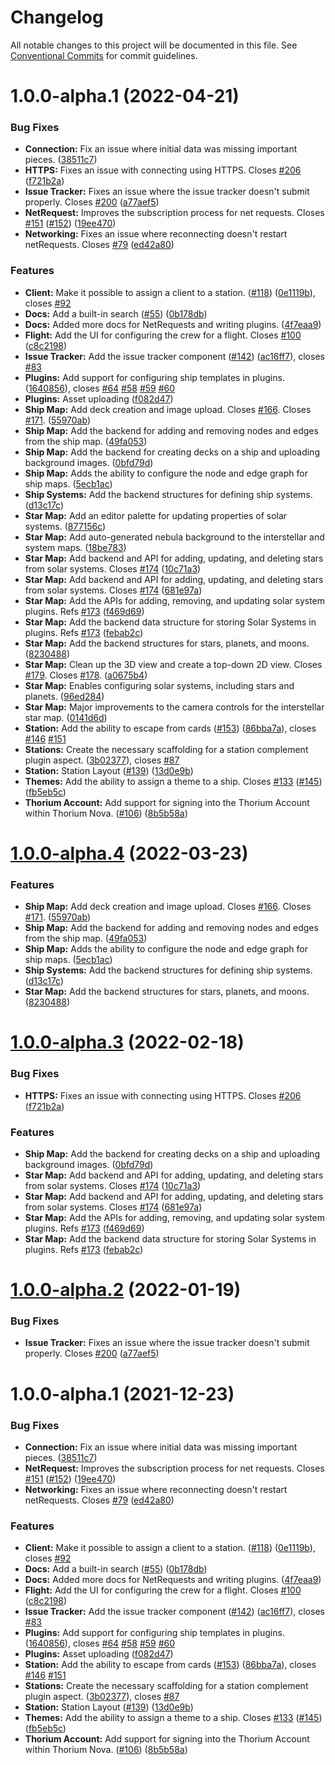 # Changelog

All notable changes to this project will be documented in this file. See
[Conventional Commits](https://conventionalcommits.org) for commit guidelines.

# 1.0.0-alpha.1 (2022-04-21)


### Bug Fixes

* **Connection:** Fix an issue where initial data was missing important pieces. ([38511c7](https://github.com/Thorium-Sim/thorium-nova/commit/38511c7fe72539adab313d1f9484c42c338a9b75))
* **HTTPS:** Fixes an issue with connecting using HTTPS. Closes [#206](https://github.com/Thorium-Sim/thorium-nova/issues/206) ([f721b2a](https://github.com/Thorium-Sim/thorium-nova/commit/f721b2a9e007a52e5dd6533ca78b4d276225ccf9))
* **Issue Tracker:** Fixes an issue where the issue tracker doesn't submit properly. Closes [#200](https://github.com/Thorium-Sim/thorium-nova/issues/200) ([a77aef5](https://github.com/Thorium-Sim/thorium-nova/commit/a77aef5d7ba5be5529cad628d3a2cffbcf75c335))
* **NetRequest:** Improves the subscription process for net requests. Closes [#151](https://github.com/Thorium-Sim/thorium-nova/issues/151) ([#152](https://github.com/Thorium-Sim/thorium-nova/issues/152)) ([19ee470](https://github.com/Thorium-Sim/thorium-nova/commit/19ee470f95eb85abe9c31f152c6144800ae92e9c))
* **Networking:** Fixes an issue where reconnecting doesn't restart netRequests. Closes [#79](https://github.com/Thorium-Sim/thorium-nova/issues/79) ([ed42a80](https://github.com/Thorium-Sim/thorium-nova/commit/ed42a806a2b22783ecb4c615b6708f9f6eb060e6))


### Features

* **Client:** Make it possible to assign a client to a station. ([#118](https://github.com/Thorium-Sim/thorium-nova/issues/118)) ([0e1119b](https://github.com/Thorium-Sim/thorium-nova/commit/0e1119bfa59fab23be60315deda540191405081c)), closes [#92](https://github.com/Thorium-Sim/thorium-nova/issues/92)
* **Docs:** Add a built-in search ([#55](https://github.com/Thorium-Sim/thorium-nova/issues/55)) ([0b178db](https://github.com/Thorium-Sim/thorium-nova/commit/0b178db18de8af0952f6f6d303c80f752f430019))
* **Docs:** Added more docs for NetRequests and writing plugins. ([4f7eaa9](https://github.com/Thorium-Sim/thorium-nova/commit/4f7eaa94bcb4c08d91c61fdc1c564fbea291469d))
* **Flight:** Add the UI for configuring the crew for a flight. Closes [#100](https://github.com/Thorium-Sim/thorium-nova/issues/100) ([c8c2198](https://github.com/Thorium-Sim/thorium-nova/commit/c8c2198a8b123cd6e31d2ff82bacb38496abd7c1))
* **Issue Tracker:** Add the issue tracker component ([#142](https://github.com/Thorium-Sim/thorium-nova/issues/142)) ([ac16ff7](https://github.com/Thorium-Sim/thorium-nova/commit/ac16ff7cec4c585352b217f4500f9ae65993bfeb)), closes [#83](https://github.com/Thorium-Sim/thorium-nova/issues/83)
* **Plugins:** Add support for configuring ship templates in plugins. ([1640856](https://github.com/Thorium-Sim/thorium-nova/commit/16408560cb202e9a746db390aafc9f41df0daf5b)), closes [#64](https://github.com/Thorium-Sim/thorium-nova/issues/64) [#58](https://github.com/Thorium-Sim/thorium-nova/issues/58) [#59](https://github.com/Thorium-Sim/thorium-nova/issues/59) [#60](https://github.com/Thorium-Sim/thorium-nova/issues/60)
* **Plugins:** Asset uploading ([f082d47](https://github.com/Thorium-Sim/thorium-nova/commit/f082d47f51a8454e65ed2a726895639b2d6ca3f3))
* **Ship Map:** Add deck creation and image upload. Closes [#166](https://github.com/Thorium-Sim/thorium-nova/issues/166). Closes [#171](https://github.com/Thorium-Sim/thorium-nova/issues/171). ([55970ab](https://github.com/Thorium-Sim/thorium-nova/commit/55970ab3816c65202e9b5f7fc537614f5b50865d))
* **Ship Map:** Add the backend for adding and removing nodes and edges from the ship map. ([49fa053](https://github.com/Thorium-Sim/thorium-nova/commit/49fa053665b88fc83c1495122851156437d04ae4))
* **Ship Map:** Add the backend for creating decks on a ship and uploading background images. ([0bfd79d](https://github.com/Thorium-Sim/thorium-nova/commit/0bfd79d74bd66f8f27625fbf5711a636aa6d9664))
* **Ship Map:** Adds the ability to configure the node and edge graph for ship maps. ([5ecb1ac](https://github.com/Thorium-Sim/thorium-nova/commit/5ecb1ac46859c4a4a4b749baca0c3096cf686a09))
* **Ship Systems:** Add the backend structures for defining ship systems. ([d13c17c](https://github.com/Thorium-Sim/thorium-nova/commit/d13c17c97d71dcaa4ba8062dd68c4dfa95fccfff))
* **Star Map:** Add an editor palette for updating properties of solar systems. ([877156c](https://github.com/Thorium-Sim/thorium-nova/commit/877156c72dc62d5ced8c32a6a94361dd9ce84086))
* **Star Map:** Add auto-generated nebula background to the interstellar and system maps. ([18be783](https://github.com/Thorium-Sim/thorium-nova/commit/18be783324f184c357e2684ae7d75fc1f162068e))
* **Star Map:** Add backend and API for adding, updating, and deleting stars from solar systems. Closes [#174](https://github.com/Thorium-Sim/thorium-nova/issues/174) ([10c71a3](https://github.com/Thorium-Sim/thorium-nova/commit/10c71a3b5aba72c3840d9319dfb7eb97666fdd7d))
* **Star Map:** Add backend and API for adding, updating, and deleting stars from solar systems. Closes [#174](https://github.com/Thorium-Sim/thorium-nova/issues/174) ([681e97a](https://github.com/Thorium-Sim/thorium-nova/commit/681e97affd58629c20924d4d49c1c80492ea54ad))
* **Star Map:** Add the APIs for adding, removing, and updating solar system plugins. Refs [#173](https://github.com/Thorium-Sim/thorium-nova/issues/173) ([f469d69](https://github.com/Thorium-Sim/thorium-nova/commit/f469d6920b56dd7eb31af695f206a9c14ca5b975))
* **Star Map:** Add the backend data structure for storing Solar Systems in plugins. Refs [#173](https://github.com/Thorium-Sim/thorium-nova/issues/173) ([febab2c](https://github.com/Thorium-Sim/thorium-nova/commit/febab2ce4177bc51ef6c2bb52c7e94dc00483cc0))
* **Star Map:** Add the backend structures for stars, planets, and moons. ([8230488](https://github.com/Thorium-Sim/thorium-nova/commit/823048849d91519db5d452a4da3d2e1998404db3))
* **Star Map:** Clean up the 3D view and create a top-down 2D view. Closes [#179](https://github.com/Thorium-Sim/thorium-nova/issues/179). Closes [#178](https://github.com/Thorium-Sim/thorium-nova/issues/178). ([a0675b4](https://github.com/Thorium-Sim/thorium-nova/commit/a0675b4ceefab677dcdb3a5bb3d0d54a7f394c90))
* **Star Map:** Enables configuring solar systems, including stars and planets. ([96ed284](https://github.com/Thorium-Sim/thorium-nova/commit/96ed28484b8e189a9926e8345b9b46a21b64a7fc))
* **Star Map:** Major improvements to the camera controls for the interstellar star map. ([0141d6d](https://github.com/Thorium-Sim/thorium-nova/commit/0141d6dfae0da4d1f9d62e0cbcc9b5ceaf40dad5))
* **Station:** Add the ability to escape from cards ([#153](https://github.com/Thorium-Sim/thorium-nova/issues/153)) ([86bba7a](https://github.com/Thorium-Sim/thorium-nova/commit/86bba7a5197c773f26c5ddd6eca24f9b04681f06)), closes [#146](https://github.com/Thorium-Sim/thorium-nova/issues/146) [#151](https://github.com/Thorium-Sim/thorium-nova/issues/151)
* **Stations:** Create the necessary scaffolding for a station complement plugin aspect. ([3b02377](https://github.com/Thorium-Sim/thorium-nova/commit/3b0237750a90669f2eb84543aa6fa3ce0a0c207e)), closes [#87](https://github.com/Thorium-Sim/thorium-nova/issues/87)
* **Station:** Station Layout ([#139](https://github.com/Thorium-Sim/thorium-nova/issues/139)) ([13d0e9b](https://github.com/Thorium-Sim/thorium-nova/commit/13d0e9b070b80213861f9d0bcb43ad7feccccac6))
* **Themes:** Add the ability to assign a theme to a ship. Closes [#133](https://github.com/Thorium-Sim/thorium-nova/issues/133) ([#145](https://github.com/Thorium-Sim/thorium-nova/issues/145)) ([fb5eb5c](https://github.com/Thorium-Sim/thorium-nova/commit/fb5eb5cda3adddea02992547229b5a306d3b382d))
* **Thorium Account:** Add support for signing into the Thorium Account within Thorium Nova. ([#106](https://github.com/Thorium-Sim/thorium-nova/issues/106)) ([8b5b58a](https://github.com/Thorium-Sim/thorium-nova/commit/8b5b58abb4d7f6a3916353dcd0d0b334e36ca942))

# [1.0.0-alpha.4](https://github.com/Thorium-Sim/thorium-nova/compare/1.0.0-alpha.3...1.0.0-alpha.4) (2022-03-23)


### Features

* **Ship Map:** Add deck creation and image upload. Closes [#166](https://github.com/Thorium-Sim/thorium-nova/issues/166). Closes [#171](https://github.com/Thorium-Sim/thorium-nova/issues/171). ([55970ab](https://github.com/Thorium-Sim/thorium-nova/commit/55970ab3816c65202e9b5f7fc537614f5b50865d))
* **Ship Map:** Add the backend for adding and removing nodes and edges from the ship map. ([49fa053](https://github.com/Thorium-Sim/thorium-nova/commit/49fa053665b88fc83c1495122851156437d04ae4))
* **Ship Map:** Adds the ability to configure the node and edge graph for ship maps. ([5ecb1ac](https://github.com/Thorium-Sim/thorium-nova/commit/5ecb1ac46859c4a4a4b749baca0c3096cf686a09))
* **Ship Systems:** Add the backend structures for defining ship systems. ([d13c17c](https://github.com/Thorium-Sim/thorium-nova/commit/d13c17c97d71dcaa4ba8062dd68c4dfa95fccfff))
* **Star Map:** Add the backend structures for stars, planets, and moons. ([8230488](https://github.com/Thorium-Sim/thorium-nova/commit/823048849d91519db5d452a4da3d2e1998404db3))

# [1.0.0-alpha.3](https://github.com/Thorium-Sim/thorium-nova/compare/1.0.0-alpha.2...1.0.0-alpha.3) (2022-02-18)


### Bug Fixes

* **HTTPS:** Fixes an issue with connecting using HTTPS. Closes [#206](https://github.com/Thorium-Sim/thorium-nova/issues/206) ([f721b2a](https://github.com/Thorium-Sim/thorium-nova/commit/f721b2a9e007a52e5dd6533ca78b4d276225ccf9))


### Features

* **Ship Map:** Add the backend for creating decks on a ship and uploading background images. ([0bfd79d](https://github.com/Thorium-Sim/thorium-nova/commit/0bfd79d74bd66f8f27625fbf5711a636aa6d9664))
* **Star Map:** Add backend and API for adding, updating, and deleting stars from solar systems. Closes [#174](https://github.com/Thorium-Sim/thorium-nova/issues/174) ([10c71a3](https://github.com/Thorium-Sim/thorium-nova/commit/10c71a3b5aba72c3840d9319dfb7eb97666fdd7d))
* **Star Map:** Add backend and API for adding, updating, and deleting stars from solar systems. Closes [#174](https://github.com/Thorium-Sim/thorium-nova/issues/174) ([681e97a](https://github.com/Thorium-Sim/thorium-nova/commit/681e97affd58629c20924d4d49c1c80492ea54ad))
* **Star Map:** Add the APIs for adding, removing, and updating solar system plugins. Refs [#173](https://github.com/Thorium-Sim/thorium-nova/issues/173) ([f469d69](https://github.com/Thorium-Sim/thorium-nova/commit/f469d6920b56dd7eb31af695f206a9c14ca5b975))
* **Star Map:** Add the backend data structure for storing Solar Systems in plugins. Refs [#173](https://github.com/Thorium-Sim/thorium-nova/issues/173) ([febab2c](https://github.com/Thorium-Sim/thorium-nova/commit/febab2ce4177bc51ef6c2bb52c7e94dc00483cc0))

# [1.0.0-alpha.2](https://github.com/Thorium-Sim/thorium-nova/compare/1.0.0-alpha.1...1.0.0-alpha.2) (2022-01-19)


### Bug Fixes

* **Issue Tracker:** Fixes an issue where the issue tracker doesn't submit properly. Closes [#200](https://github.com/Thorium-Sim/thorium-nova/issues/200) ([a77aef5](https://github.com/Thorium-Sim/thorium-nova/commit/a77aef5d7ba5be5529cad628d3a2cffbcf75c335))

# 1.0.0-alpha.1 (2021-12-23)

### Bug Fixes

- **Connection:** Fix an issue where initial data was missing important pieces.
  ([38511c7](https://github.com/Thorium-Sim/thorium-nova/commit/38511c7fe72539adab313d1f9484c42c338a9b75))
- **NetRequest:** Improves the subscription process for net requests. Closes
  [#151](https://github.com/Thorium-Sim/thorium-nova/issues/151)
  ([#152](https://github.com/Thorium-Sim/thorium-nova/issues/152))
  ([19ee470](https://github.com/Thorium-Sim/thorium-nova/commit/19ee470f95eb85abe9c31f152c6144800ae92e9c))
- **Networking:** Fixes an issue where reconnecting doesn't restart netRequests.
  Closes [#79](https://github.com/Thorium-Sim/thorium-nova/issues/79)
  ([ed42a80](https://github.com/Thorium-Sim/thorium-nova/commit/ed42a806a2b22783ecb4c615b6708f9f6eb060e6))

### Features

- **Client:** Make it possible to assign a client to a station.
  ([#118](https://github.com/Thorium-Sim/thorium-nova/issues/118))
  ([0e1119b](https://github.com/Thorium-Sim/thorium-nova/commit/0e1119bfa59fab23be60315deda540191405081c)),
  closes [#92](https://github.com/Thorium-Sim/thorium-nova/issues/92)
- **Docs:** Add a built-in search
  ([#55](https://github.com/Thorium-Sim/thorium-nova/issues/55))
  ([0b178db](https://github.com/Thorium-Sim/thorium-nova/commit/0b178db18de8af0952f6f6d303c80f752f430019))
- **Docs:** Added more docs for NetRequests and writing plugins.
  ([4f7eaa9](https://github.com/Thorium-Sim/thorium-nova/commit/4f7eaa94bcb4c08d91c61fdc1c564fbea291469d))
- **Flight:** Add the UI for configuring the crew for a flight. Closes
  [#100](https://github.com/Thorium-Sim/thorium-nova/issues/100)
  ([c8c2198](https://github.com/Thorium-Sim/thorium-nova/commit/c8c2198a8b123cd6e31d2ff82bacb38496abd7c1))
- **Issue Tracker:** Add the issue tracker component
  ([#142](https://github.com/Thorium-Sim/thorium-nova/issues/142))
  ([ac16ff7](https://github.com/Thorium-Sim/thorium-nova/commit/ac16ff7cec4c585352b217f4500f9ae65993bfeb)),
  closes [#83](https://github.com/Thorium-Sim/thorium-nova/issues/83)
- **Plugins:** Add support for configuring ship templates in plugins.
  ([1640856](https://github.com/Thorium-Sim/thorium-nova/commit/16408560cb202e9a746db390aafc9f41df0daf5b)),
  closes [#64](https://github.com/Thorium-Sim/thorium-nova/issues/64)
  [#58](https://github.com/Thorium-Sim/thorium-nova/issues/58)
  [#59](https://github.com/Thorium-Sim/thorium-nova/issues/59)
  [#60](https://github.com/Thorium-Sim/thorium-nova/issues/60)
- **Plugins:** Asset uploading
  ([f082d47](https://github.com/Thorium-Sim/thorium-nova/commit/f082d47f51a8454e65ed2a726895639b2d6ca3f3))
- **Station:** Add the ability to escape from cards
  ([#153](https://github.com/Thorium-Sim/thorium-nova/issues/153))
  ([86bba7a](https://github.com/Thorium-Sim/thorium-nova/commit/86bba7a5197c773f26c5ddd6eca24f9b04681f06)),
  closes [#146](https://github.com/Thorium-Sim/thorium-nova/issues/146)
  [#151](https://github.com/Thorium-Sim/thorium-nova/issues/151)
- **Stations:** Create the necessary scaffolding for a station complement plugin
  aspect.
  ([3b02377](https://github.com/Thorium-Sim/thorium-nova/commit/3b0237750a90669f2eb84543aa6fa3ce0a0c207e)),
  closes [#87](https://github.com/Thorium-Sim/thorium-nova/issues/87)
- **Station:** Station Layout
  ([#139](https://github.com/Thorium-Sim/thorium-nova/issues/139))
  ([13d0e9b](https://github.com/Thorium-Sim/thorium-nova/commit/13d0e9b070b80213861f9d0bcb43ad7feccccac6))
- **Themes:** Add the ability to assign a theme to a ship. Closes
  [#133](https://github.com/Thorium-Sim/thorium-nova/issues/133)
  ([#145](https://github.com/Thorium-Sim/thorium-nova/issues/145))
  ([fb5eb5c](https://github.com/Thorium-Sim/thorium-nova/commit/fb5eb5cda3adddea02992547229b5a306d3b382d))
- **Thorium Account:** Add support for signing into the Thorium Account within
  Thorium Nova. ([#106](https://github.com/Thorium-Sim/thorium-nova/issues/106))
  ([8b5b58a](https://github.com/Thorium-Sim/thorium-nova/commit/8b5b58abb4d7f6a3916353dcd0d0b334e36ca942))

